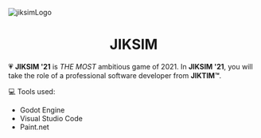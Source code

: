 ![jiksimLogo](https://github.com/nocturnooo/jiksim/raw/main/Assets/jiksim50%.png)
<h1 align="center">JIKSIM</h1>

💗 <strong>JIKSIM '21</strong> is <i>THE MOST</i> ambitious game of 2021. In <strong>JIKSIM '21</strong>, you will take the role of a professional software developer from <strong>JIKTIM™</strong>.

💻 Tools used:
* Godot Engine
* Visual Studio Code
* Paint.net